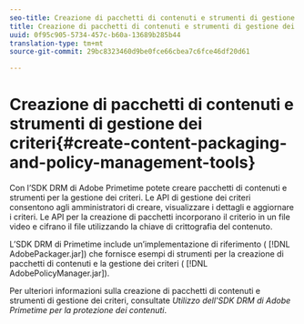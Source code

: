 ```yaml
---
seo-title: Creazione di pacchetti di contenuti e strumenti di gestione dei criteri
title: Creazione di pacchetti di contenuti e strumenti di gestione dei criteri
uuid: 0f95c905-5734-457c-b60a-13689b285b44
translation-type: tm+mt
source-git-commit: 29bc8323460d9be0fce66cbea7c6fce46df20d61

---
```



# Creazione di pacchetti di contenuti e strumenti di gestione dei criteri{#create-content-packaging-and-policy-management-tools}

Con l’SDK DRM di Adobe Primetime potete creare pacchetti di contenuti e strumenti per la gestione dei criteri. Le API di gestione dei criteri consentono agli amministratori di creare, visualizzare i dettagli e aggiornare i criteri. Le API per la creazione di pacchetti incorporano il criterio in un file video e cifrano il file utilizzando la chiave di crittografia del contenuto.

L’SDK DRM di Primetime include un’implementazione di riferimento ( [!DNL AdobePackager.jar]) che fornisce esempi di strumenti per la creazione di pacchetti di contenuti e la gestione dei criteri ( [!DNL AdobePolicyManager.jar]).

Per ulteriori informazioni sulla creazione di pacchetti di contenuti e strumenti di gestione dei criteri, consultate *Utilizzo dell&#39;SDK DRM di Adobe Primetime per la protezione dei contenuti*.
